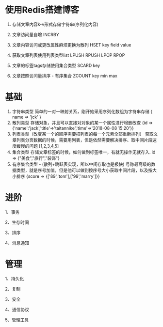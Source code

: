 # 使用Redis搭建博客

1. 存储文章内容k-v形式存储字符串(序列化内容)

2. 文章访问量自增 INCRBY

3. 文章内容访问或更改属性麻烦更换为散列 HSET key field value

4. 获取文章列表使用列表类型list LPUSH RPUSH LPOP RPOP

5. 文章的标签tags存储使用集合类型 SCARD key

6. 文章按照访问量排序 - 有序集合 ZCOUNT key min max

# 基础

1. 字符串类型
    简单的一对一映射关系，刚开始采用序列化数组为字符串存储 { name => 'jck' }
2. 散列类型
    存储对象，并且可以直接对对象的某一个属性进行增删改查 {id => {'name':'jack','title'=>'taitannike','time'=>'2018-08-08 15:20'}}
3. 列表类型（改变某一个的顺序需要把列表的每一个元素全部重新排列）
    获取文章列表分页数据的时候，需要用列表，但是依然需要解决排序、取中间片段速度缓慢的问题  [1,2,3,4,5]
4. 集合类型
    存储文章标签的时候，如何做到标签唯一，有就无操作无就存入. id => {"美食","旅行","装饰"}
5. 有序集合类型 - (散列+跳跃表实现，所以中间存取也是极快)
    号称最高级的数据类型，就是序号加值，但是他可以做到按序号大小获取中间片段，以及按大小排序 {score => {['89','tom'],['99','marry']}}
    
# 进阶

1、事务

2、生存时间

3、排序

4、消息通知

# 管理

1、持久化

2、复制

3、安全

4、通信协议

5、管理工具